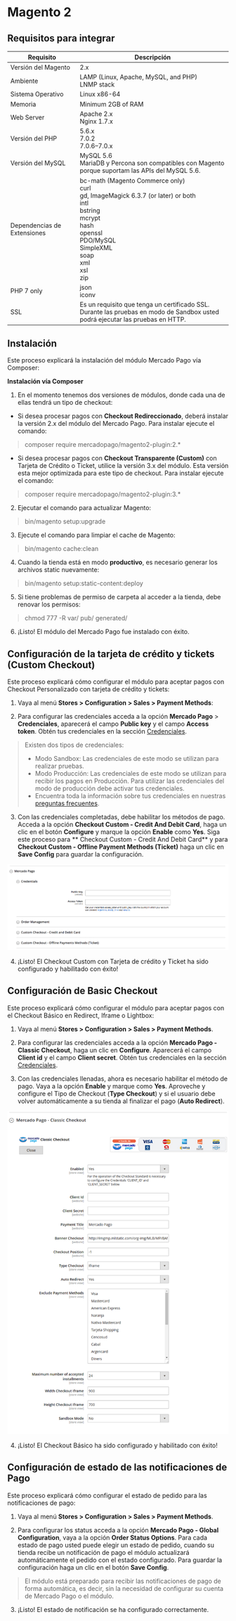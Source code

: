 # Magento 2

## Requisitos para integrar

Requisito                   | Descripción
----------------------------| -------------------------------------------------------------------------
Versión del Magento         | 2.x
Ambiente                    | LAMP (Linux, Apache, MySQL, and PHP)<br/>LNMP stack
Sistema Operativo           | Linux x86-64
Memoria                     | Minimum 2GB of RAM
Web Server                  | Apache 2.x<br/>Nginx 1.7.x
Versión del PHP             | 5.6.x<br/>7.0.2<br/>7.0.6–7.0.x<br/>
Versión del MySQL           | MySQL 5.6<br/>MariaDB y Percona son compatibles con Magento porque suportam las APIs del MySQL 5.6.
Dependencias de Extensiones | bc-math (Magento Commerce only)<br/>curl<br/>gd, ImageMagick 6.3.7 (or later) or both<br/>intl<br/>bstring<br/>mcrypt<br/>hash<br/>openssl<br/>PDO/MySQL<br/>SimpleXML<br/>soap<br/>xml<br/>xsl<br/>zip<br/>
PHP 7 only                  | json<br/>iconv
SSL                         | Es un requisito que tenga un certificado SSL.<br/>Durante las pruebas en modo de Sandbox usted podrá ejecutar las pruebas en HTTP.


## Instalación

Este proceso explicará la instalación del módulo Mercado Pago vía Composer:

**Instalación vía Composer**

1) En el momento tenemos dos versiones de módulos, donde cada una de ellas tendrá un tipo de checkout:

* Si desea procesar pagos con **Checkout Redireccionado**, deberá instalar la versión 2.x del módulo del Mercado Pago. Para instalar ejecute el comando:

> composer require mercadopago/magento2-plugin:2.*

* Si desea procesar pagos con **Checkout Transparente (Custom)** con Tarjeta de Crédito o Ticket, utilice la versión 3.x del módulo. Esta versión esta mejor optimizada para este tipo de checkout. Para instalar ejecute el comando:

> composer require mercadopago/magento2-plugin:3.*

2) Ejecutar el comando para actualizar Magento:

> bin/magento setup:upgrade

3) Ejecute el comando para limpiar el cache de Magento:

> bin/magento cache:clean

4) Cuando la tienda está en modo **productivo**, es necesario generar los archivos static nuevamente:

> bin/magento setup:static-content:deploy

5) Si tiene problemas de permiso de carpeta al acceder a la tienda, debe renovar los permisos:

> chmod 777 -R var/ pub/ generated/

6) ¡Listo! El módulo del Mercado Pago fue instalado con éxito.


## Configuración de la tarjeta de crédito y tickets (Custom Checkout)

Este proceso explicará cómo configurar el módulo para aceptar pagos con Checkout Personalizado con tarjeta de crédito y tickets:

1) Vaya al menú **Stores > Configuration > Sales > Payment Methods**:

2) Para configurar las credenciales acceda a la opción **Mercado Pago** > **Credenciales**, aparecerá el campo **Public key** y el campo **Access token**. Obtén tus credenciales en la sección [Credenciales]([FAKER][CREDENTIALS][URL]).


> Existen dos tipos de credenciales:
> * Modo Sandbox: Las credenciales de este modo se utilizan para realizar pruebas.
> * Modo Producción: Las credenciales de este modo se utilizan para recibir los pagos en Producción. Para utilizar las credenciales del modo de producción debe activar tus credenciales.
> * Encuentra toda la información sobre tus credenciales en nuestras [preguntas frecuentes](https://www.mercadopago.com.ar/developers/es/guides/faqs/credentials/).

3) Con las credenciales completadas, debe habilitar los métodos de pago. Acceda a la opción **Checkout Custom - Credit And Debit Card**, haga un clic en el botón **Configure** y marque la opción **Enable** como **Yes**. Siga este proceso para ** Checkout Custom - Credit And Debit Card** y para **Checkout Custom - Offline Payment Methods (Ticket)** haga un clic en **Save Config** para guardar la configuración.

![Mercado Pago Custom Checkout Configuration](images/magento2/mercadopago_custom_checkout_configuration.png)

4) ¡Listo! El Checkout Custom con Tarjeta de crédito y Ticket ha sido configurado y habilitado con éxito!


## Configuración de Basic Checkout

Este proceso explicará cómo configurar el módulo para aceptar pagos con el Checkout Básico en Redirect, Iframe o Lightbox:

1) Vaya al menú **Stores > Configuration > Sales > Payment Methods**.

2) Para configurar las credenciales acceda a la opción **Mercado Pago - Classic Checkout**, haga un clic en **Configure**. Aparecerá el campo **Client id** y el campo **Client secret**. Obtén tus credenciales en la sección [Credenciales]([FAKER][CREDENTIALS][URL_BASIC]).

3) Con las credenciales llenadas, ahora es necesario habilitar el método de pago. Vaya a la opción **Enable** y marque como **Yes**. Aproveche y configure el Tipo de Checkout (**Type Checkout**) y si el usuario debe volver automáticamente a su tienda al finalizar el pago (**Auto Redirect**).

![Mercado Pago Checkout Redirect Configuration](images/magento2/mercadopago_global_configuration.png)

4) ¡Listo! El Checkout Básico ha sido configurado y habilitado con éxito!


## Configuración de estado de las notificaciones de Pago

Este proceso explicará cómo configurar el estado de pedido para las notificaciones de pago:

1) Vaya al menú **Stores > Configuration > Sales > Payment Methods**.

2) Para configurar los status acceda a la opción **Mercado Pago - Global Configuration**, vaya a la opción **Order Status Options**. Para cada estado de pago usted puede elegir un estado de pedido, cuando su tienda recibe un notificación de pago el módulo actualizará automáticamente el pedido con el estado configurado. Para guardar la configuración haga un clic en el botón **Save Config**.

> El módulo está preparado para recibir las notificaciones de pago de forma automática, es decir, sin la necesidad de configurar su cuenta de Mercado Pago o el módulo.

3) ¡Listo! El estado de notificación se ha configurado correctamente.
